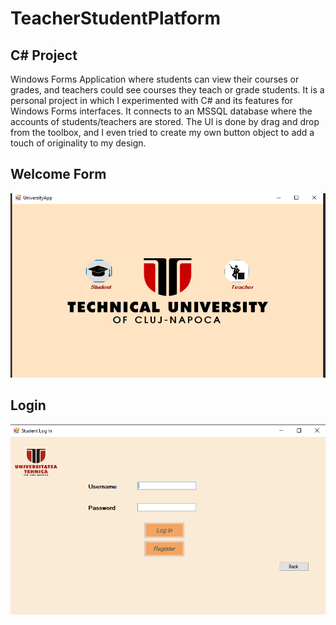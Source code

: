 # TeacherStudentPlatform
## C# Project

Windows Forms Application where students can view their courses or grades, and teachers could see courses they teach or grade students. It is a personal project in which I experimented with C# and its features for Windows Forms interfaces. It connects to an MSSQL database where the accounts of students/teachers are stored. The UI is done by drag and drop from the toolbox, and I even tried to create my own button object to add a touch of originality to my design.

## Welcome Form
![Image](https://github.com/NechitaRamonaAlexandra/TeacherStudentPlatform/blob/main/welcomePage.png)

## Login

![Image](https://github.com/NechitaRamonaAlexandra/TeacherStudentPlatform/blob/main/login.png)

